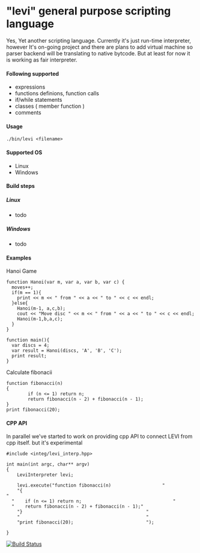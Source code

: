 # "levi" general purpose scripting language

Yes, Yet another scripting language.
Currently it's just run-time interpreter, however 
It's on-going project and there are plans to add virtual machine so parser backend will be translating to native bytcode. But at least for now it is working as fair interpreter. 

#### Following supported
* expressions
* functions definions, function calls
* if/while statements
* classes ( member function )
* comments

#### Usage
`./bin/levi <filename>`

#### Supported OS
* Linux
* Windows

#### Build steps
##### Linux
* todo

##### Windows
* todo

#### Examples

Hanoi Game
```
function Hanoi(var m, var a, var b, var c) {
  moves++;
  if(m == 1){
    print << m << " from " << a << " to " << c << endl;
  }else{  
    Hanoi(m-1, a,c,b);
    cout << "Move disc " << m << " from " << a << " to " << c << endl;
    Hanoi(m-1,b,a,c);
  }
}

function main(){
  var discs = 4;
  var result = Hanoi(discs, 'A', 'B', 'C');
  print result;
}
```

Calculate fibonacii
```
function fibonacci(n)
{
        if (n <= 1) return n;
        return fibonacci(n - 2) + fibonacci(n - 1);
}
print fibonacci(20);
```

#### CPP API
In parallel we've started to work on providing cpp API to connect LEVI from cpp itself. 
but it's experimental

```
#include <integ/levi_interp.hpp>

int main(int argc, char** argv)
{
	LeviInterpreter levi;

	levi.execute("function fibonacci(n)				      "
	"{												                      "
  "    if (n <= 1) return n;						          "
  "    return fibonacci(n - 2) + fibonacci(n - 1);"
	"}                                              "
	"                                               "
	"print fibonacci(20);                           ");

}
```



[![Build Status](https://travis-ci.org/nagaina/diploma.svg?branch=master)](https://travis-ci.org/nagaina/diploma)


